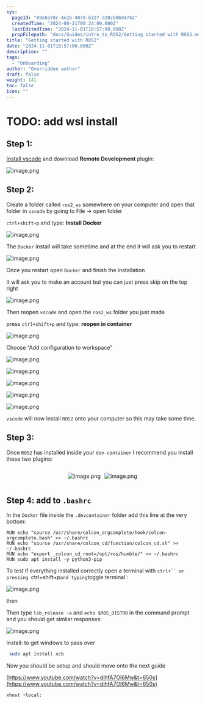 ```yaml
---
sys:
  pageId: "89e0a78c-4e2b-4070-b327-d28cb0694742"
  createdTime: "2024-08-21T00:24:00.000Z"
  lastEditedTime: "2024-11-01T18:57:00.000Z"
  propFilepath: "docs/Guides/intro_to_ROS2/Getting started with ROS2.md"
title: "Getting started with ROS2"
date: "2024-11-01T18:57:00.000Z"
description: ""
tags:
  - "Onboarding"
author: "Overridden author"
draft: false
weight: 141
toc: false
icon: ""
---
```


# TODO: add wsl install

## Step 1:

[Install vscode](https://code.visualstudio.com/download) and download **Remote Development** plugin:

![image.png](https://prod-files-secure.s3.us-west-2.amazonaws.com/d518164a-d88e-44d1-a4ee-3adb3bd8bce0/efb52993-1881-4a40-b95e-6f020334f022/image.png?X-Amz-Algorithm=AWS4-HMAC-SHA256&X-Amz-Content-Sha256=UNSIGNED-PAYLOAD&X-Amz-Credential=ASIAZI2LB466VW7NIRYH%2F20250222%2Fus-west-2%2Fs3%2Faws4_request&X-Amz-Date=20250222T110123Z&X-Amz-Expires=3600&X-Amz-Security-Token=IQoJb3JpZ2luX2VjEL7%2F%2F%2F%2F%2F%2F%2F%2F%2F%2FwEaCXVzLXdlc3QtMiJHMEUCIA0OcY3w0DT078RfAg4mkfG8Vt7zqjlDOcRtYgMk20N%2FAiEAp%2BAgxLaZKCcKAHO6In%2Ff6DXFiN5wd6OP4Kdk4iIlox0qiAQI5%2F%2F%2F%2F%2F%2F%2F%2F%2F%2F%2FARAAGgw2Mzc0MjMxODM4MDUiDCT8IRgYrCo9OEWcByrcA25ODw6iI%2FzSSRYCZhSuQ%2F7Hj53o4kJgnJvFDRFlPAAef86pRfcOcMNBSxf1bDYa8%2F2umFCxybMcAPvCqD3AHWPicIFlfwiXyZ5TrWk73%2FvOMxfb0kodyTzT9MCPQYHpO7wTcK5ldZOQFnDl%2BG%2F6LLOmbbht2LvXolAnMKWAVJQnjxdG7Oz9xsA2KRw7Pz%2BpQcxxShZg2VWXIYTComGE9kUkfQtKE9GWHzRCjDu9YdFWbSsKC25yeuoOS%2BFTnQ7OT12sgkZpqQTNtIgzufOUVr%2FMK90xTBMfkGdmaZ5eTdKiJ3otuXuF20x7Vlb93NdJ8oKLfiTcIg6LfOlqgX294SIWnZ2elr9mEQNjMjZOrwE6u8j6bM1FFxd78YLfu9uNNeKRJh%2BG7hxC6Jq9rotcUVqDcPaGz%2FYB%2BAhwbR3i%2BusahVo6ke1HBbATOUyq%2FCldhs3X8EmCRlYB2MUil2iSCbcBHdkwlP845MKvXy6Zc6uPl%2FwrKcv%2FLHm3hhTLbdnzu6w%2FWJVhzSNiQXXm3dtQgyI12Z4ltNjtGhgtmFtLb4Wz%2BoVH1YHYLAahl3bn3a2L4K4EjcEjLbDVIi6Iptd5tqcpWhE5k4mjaE8gi03Ku8MKwtOxINtcmLsCJBhUMJzH5b0GOqUBW%2BJi2kobHxmhGjmi%2FkfZGUdCB9fsNgW%2Fa2LxvSpYyA8QWJxHlRkNRAOo8JVQECxA%2BfLuXYp4HHum8zXXYycvVJXDkGsV0HhUuXFSpc6wN%2BVkxV6bCzYtefuT8fCGrGg03q9DsvqdMPl%2BSp91euoh8Joa%2FdLaxikSOWRNnZQJ987Xgvbmqk0V7HUApG6XW1sQejDxfLnhAP0l4GrbkGwxsxrvMjaC&X-Amz-Signature=775ade5a5de0f821abe5f75b9dc67cd9308ccf3147ea7aa7d82cb075c526ffa5&X-Amz-SignedHeaders=host&x-id=GetObject)

## Step 2:

Create a folder called `ros2_ws` somewhere on your computer and open that folder in `vscode` by going to File → open folder 

`ctrl+shift+p` and type: **Install Docker**

![image.png](https://prod-files-secure.s3.us-west-2.amazonaws.com/d518164a-d88e-44d1-a4ee-3adb3bd8bce0/2269dc0e-1cd5-47ff-bceb-c04ad9b2eab0/image.png?X-Amz-Algorithm=AWS4-HMAC-SHA256&X-Amz-Content-Sha256=UNSIGNED-PAYLOAD&X-Amz-Credential=ASIAZI2LB466VW7NIRYH%2F20250222%2Fus-west-2%2Fs3%2Faws4_request&X-Amz-Date=20250222T110123Z&X-Amz-Expires=3600&X-Amz-Security-Token=IQoJb3JpZ2luX2VjEL7%2F%2F%2F%2F%2F%2F%2F%2F%2F%2FwEaCXVzLXdlc3QtMiJHMEUCIA0OcY3w0DT078RfAg4mkfG8Vt7zqjlDOcRtYgMk20N%2FAiEAp%2BAgxLaZKCcKAHO6In%2Ff6DXFiN5wd6OP4Kdk4iIlox0qiAQI5%2F%2F%2F%2F%2F%2F%2F%2F%2F%2F%2FARAAGgw2Mzc0MjMxODM4MDUiDCT8IRgYrCo9OEWcByrcA25ODw6iI%2FzSSRYCZhSuQ%2F7Hj53o4kJgnJvFDRFlPAAef86pRfcOcMNBSxf1bDYa8%2F2umFCxybMcAPvCqD3AHWPicIFlfwiXyZ5TrWk73%2FvOMxfb0kodyTzT9MCPQYHpO7wTcK5ldZOQFnDl%2BG%2F6LLOmbbht2LvXolAnMKWAVJQnjxdG7Oz9xsA2KRw7Pz%2BpQcxxShZg2VWXIYTComGE9kUkfQtKE9GWHzRCjDu9YdFWbSsKC25yeuoOS%2BFTnQ7OT12sgkZpqQTNtIgzufOUVr%2FMK90xTBMfkGdmaZ5eTdKiJ3otuXuF20x7Vlb93NdJ8oKLfiTcIg6LfOlqgX294SIWnZ2elr9mEQNjMjZOrwE6u8j6bM1FFxd78YLfu9uNNeKRJh%2BG7hxC6Jq9rotcUVqDcPaGz%2FYB%2BAhwbR3i%2BusahVo6ke1HBbATOUyq%2FCldhs3X8EmCRlYB2MUil2iSCbcBHdkwlP845MKvXy6Zc6uPl%2FwrKcv%2FLHm3hhTLbdnzu6w%2FWJVhzSNiQXXm3dtQgyI12Z4ltNjtGhgtmFtLb4Wz%2BoVH1YHYLAahl3bn3a2L4K4EjcEjLbDVIi6Iptd5tqcpWhE5k4mjaE8gi03Ku8MKwtOxINtcmLsCJBhUMJzH5b0GOqUBW%2BJi2kobHxmhGjmi%2FkfZGUdCB9fsNgW%2Fa2LxvSpYyA8QWJxHlRkNRAOo8JVQECxA%2BfLuXYp4HHum8zXXYycvVJXDkGsV0HhUuXFSpc6wN%2BVkxV6bCzYtefuT8fCGrGg03q9DsvqdMPl%2BSp91euoh8Joa%2FdLaxikSOWRNnZQJ987Xgvbmqk0V7HUApG6XW1sQejDxfLnhAP0l4GrbkGwxsxrvMjaC&X-Amz-Signature=4bc2de4fb7ad71df0729e875a57aa7a86e09487a51ea9587155d5286ab56bb11&X-Amz-SignedHeaders=host&x-id=GetObject)

The `Docker` install will take sometime and at the end it will ask you to restart

![image.png](https://prod-files-secure.s3.us-west-2.amazonaws.com/d518164a-d88e-44d1-a4ee-3adb3bd8bce0/ed233f78-be33-4b1f-b89c-9c346c0e961e/image.png?X-Amz-Algorithm=AWS4-HMAC-SHA256&X-Amz-Content-Sha256=UNSIGNED-PAYLOAD&X-Amz-Credential=ASIAZI2LB466VW7NIRYH%2F20250222%2Fus-west-2%2Fs3%2Faws4_request&X-Amz-Date=20250222T110123Z&X-Amz-Expires=3600&X-Amz-Security-Token=IQoJb3JpZ2luX2VjEL7%2F%2F%2F%2F%2F%2F%2F%2F%2F%2FwEaCXVzLXdlc3QtMiJHMEUCIA0OcY3w0DT078RfAg4mkfG8Vt7zqjlDOcRtYgMk20N%2FAiEAp%2BAgxLaZKCcKAHO6In%2Ff6DXFiN5wd6OP4Kdk4iIlox0qiAQI5%2F%2F%2F%2F%2F%2F%2F%2F%2F%2F%2FARAAGgw2Mzc0MjMxODM4MDUiDCT8IRgYrCo9OEWcByrcA25ODw6iI%2FzSSRYCZhSuQ%2F7Hj53o4kJgnJvFDRFlPAAef86pRfcOcMNBSxf1bDYa8%2F2umFCxybMcAPvCqD3AHWPicIFlfwiXyZ5TrWk73%2FvOMxfb0kodyTzT9MCPQYHpO7wTcK5ldZOQFnDl%2BG%2F6LLOmbbht2LvXolAnMKWAVJQnjxdG7Oz9xsA2KRw7Pz%2BpQcxxShZg2VWXIYTComGE9kUkfQtKE9GWHzRCjDu9YdFWbSsKC25yeuoOS%2BFTnQ7OT12sgkZpqQTNtIgzufOUVr%2FMK90xTBMfkGdmaZ5eTdKiJ3otuXuF20x7Vlb93NdJ8oKLfiTcIg6LfOlqgX294SIWnZ2elr9mEQNjMjZOrwE6u8j6bM1FFxd78YLfu9uNNeKRJh%2BG7hxC6Jq9rotcUVqDcPaGz%2FYB%2BAhwbR3i%2BusahVo6ke1HBbATOUyq%2FCldhs3X8EmCRlYB2MUil2iSCbcBHdkwlP845MKvXy6Zc6uPl%2FwrKcv%2FLHm3hhTLbdnzu6w%2FWJVhzSNiQXXm3dtQgyI12Z4ltNjtGhgtmFtLb4Wz%2BoVH1YHYLAahl3bn3a2L4K4EjcEjLbDVIi6Iptd5tqcpWhE5k4mjaE8gi03Ku8MKwtOxINtcmLsCJBhUMJzH5b0GOqUBW%2BJi2kobHxmhGjmi%2FkfZGUdCB9fsNgW%2Fa2LxvSpYyA8QWJxHlRkNRAOo8JVQECxA%2BfLuXYp4HHum8zXXYycvVJXDkGsV0HhUuXFSpc6wN%2BVkxV6bCzYtefuT8fCGrGg03q9DsvqdMPl%2BSp91euoh8Joa%2FdLaxikSOWRNnZQJ987Xgvbmqk0V7HUApG6XW1sQejDxfLnhAP0l4GrbkGwxsxrvMjaC&X-Amz-Signature=8b619d563052392a5004d1fd12c81e5cbe51cb39a4249f5a74d653eeed158f5c&X-Amz-SignedHeaders=host&x-id=GetObject)

Once you restart open `Docker` and finish the installation

It will ask you to make an account but you can just press skip on the top right

![image.png](https://prod-files-secure.s3.us-west-2.amazonaws.com/d518164a-d88e-44d1-a4ee-3adb3bd8bce0/21010ad9-1659-4fd9-9f59-9932a09b2a3d/image.png?X-Amz-Algorithm=AWS4-HMAC-SHA256&X-Amz-Content-Sha256=UNSIGNED-PAYLOAD&X-Amz-Credential=ASIAZI2LB466VW7NIRYH%2F20250222%2Fus-west-2%2Fs3%2Faws4_request&X-Amz-Date=20250222T110123Z&X-Amz-Expires=3600&X-Amz-Security-Token=IQoJb3JpZ2luX2VjEL7%2F%2F%2F%2F%2F%2F%2F%2F%2F%2FwEaCXVzLXdlc3QtMiJHMEUCIA0OcY3w0DT078RfAg4mkfG8Vt7zqjlDOcRtYgMk20N%2FAiEAp%2BAgxLaZKCcKAHO6In%2Ff6DXFiN5wd6OP4Kdk4iIlox0qiAQI5%2F%2F%2F%2F%2F%2F%2F%2F%2F%2F%2FARAAGgw2Mzc0MjMxODM4MDUiDCT8IRgYrCo9OEWcByrcA25ODw6iI%2FzSSRYCZhSuQ%2F7Hj53o4kJgnJvFDRFlPAAef86pRfcOcMNBSxf1bDYa8%2F2umFCxybMcAPvCqD3AHWPicIFlfwiXyZ5TrWk73%2FvOMxfb0kodyTzT9MCPQYHpO7wTcK5ldZOQFnDl%2BG%2F6LLOmbbht2LvXolAnMKWAVJQnjxdG7Oz9xsA2KRw7Pz%2BpQcxxShZg2VWXIYTComGE9kUkfQtKE9GWHzRCjDu9YdFWbSsKC25yeuoOS%2BFTnQ7OT12sgkZpqQTNtIgzufOUVr%2FMK90xTBMfkGdmaZ5eTdKiJ3otuXuF20x7Vlb93NdJ8oKLfiTcIg6LfOlqgX294SIWnZ2elr9mEQNjMjZOrwE6u8j6bM1FFxd78YLfu9uNNeKRJh%2BG7hxC6Jq9rotcUVqDcPaGz%2FYB%2BAhwbR3i%2BusahVo6ke1HBbATOUyq%2FCldhs3X8EmCRlYB2MUil2iSCbcBHdkwlP845MKvXy6Zc6uPl%2FwrKcv%2FLHm3hhTLbdnzu6w%2FWJVhzSNiQXXm3dtQgyI12Z4ltNjtGhgtmFtLb4Wz%2BoVH1YHYLAahl3bn3a2L4K4EjcEjLbDVIi6Iptd5tqcpWhE5k4mjaE8gi03Ku8MKwtOxINtcmLsCJBhUMJzH5b0GOqUBW%2BJi2kobHxmhGjmi%2FkfZGUdCB9fsNgW%2Fa2LxvSpYyA8QWJxHlRkNRAOo8JVQECxA%2BfLuXYp4HHum8zXXYycvVJXDkGsV0HhUuXFSpc6wN%2BVkxV6bCzYtefuT8fCGrGg03q9DsvqdMPl%2BSp91euoh8Joa%2FdLaxikSOWRNnZQJ987Xgvbmqk0V7HUApG6XW1sQejDxfLnhAP0l4GrbkGwxsxrvMjaC&X-Amz-Signature=2d23ca55ae5c9ef3cdad379941f646a5bc3529b5b85864e2ef8c503a42d6c576&X-Amz-SignedHeaders=host&x-id=GetObject)

Then reopen `vscode` and open the `ros2_ws` folder you just made

press `ctrl+shift+p` and type: **reopen in container**

![image.png](https://prod-files-secure.s3.us-west-2.amazonaws.com/d518164a-d88e-44d1-a4ee-3adb3bd8bce0/4e93b8c2-41ad-488c-8095-c74205196118/image.png?X-Amz-Algorithm=AWS4-HMAC-SHA256&X-Amz-Content-Sha256=UNSIGNED-PAYLOAD&X-Amz-Credential=ASIAZI2LB466VW7NIRYH%2F20250222%2Fus-west-2%2Fs3%2Faws4_request&X-Amz-Date=20250222T110123Z&X-Amz-Expires=3600&X-Amz-Security-Token=IQoJb3JpZ2luX2VjEL7%2F%2F%2F%2F%2F%2F%2F%2F%2F%2FwEaCXVzLXdlc3QtMiJHMEUCIA0OcY3w0DT078RfAg4mkfG8Vt7zqjlDOcRtYgMk20N%2FAiEAp%2BAgxLaZKCcKAHO6In%2Ff6DXFiN5wd6OP4Kdk4iIlox0qiAQI5%2F%2F%2F%2F%2F%2F%2F%2F%2F%2F%2FARAAGgw2Mzc0MjMxODM4MDUiDCT8IRgYrCo9OEWcByrcA25ODw6iI%2FzSSRYCZhSuQ%2F7Hj53o4kJgnJvFDRFlPAAef86pRfcOcMNBSxf1bDYa8%2F2umFCxybMcAPvCqD3AHWPicIFlfwiXyZ5TrWk73%2FvOMxfb0kodyTzT9MCPQYHpO7wTcK5ldZOQFnDl%2BG%2F6LLOmbbht2LvXolAnMKWAVJQnjxdG7Oz9xsA2KRw7Pz%2BpQcxxShZg2VWXIYTComGE9kUkfQtKE9GWHzRCjDu9YdFWbSsKC25yeuoOS%2BFTnQ7OT12sgkZpqQTNtIgzufOUVr%2FMK90xTBMfkGdmaZ5eTdKiJ3otuXuF20x7Vlb93NdJ8oKLfiTcIg6LfOlqgX294SIWnZ2elr9mEQNjMjZOrwE6u8j6bM1FFxd78YLfu9uNNeKRJh%2BG7hxC6Jq9rotcUVqDcPaGz%2FYB%2BAhwbR3i%2BusahVo6ke1HBbATOUyq%2FCldhs3X8EmCRlYB2MUil2iSCbcBHdkwlP845MKvXy6Zc6uPl%2FwrKcv%2FLHm3hhTLbdnzu6w%2FWJVhzSNiQXXm3dtQgyI12Z4ltNjtGhgtmFtLb4Wz%2BoVH1YHYLAahl3bn3a2L4K4EjcEjLbDVIi6Iptd5tqcpWhE5k4mjaE8gi03Ku8MKwtOxINtcmLsCJBhUMJzH5b0GOqUBW%2BJi2kobHxmhGjmi%2FkfZGUdCB9fsNgW%2Fa2LxvSpYyA8QWJxHlRkNRAOo8JVQECxA%2BfLuXYp4HHum8zXXYycvVJXDkGsV0HhUuXFSpc6wN%2BVkxV6bCzYtefuT8fCGrGg03q9DsvqdMPl%2BSp91euoh8Joa%2FdLaxikSOWRNnZQJ987Xgvbmqk0V7HUApG6XW1sQejDxfLnhAP0l4GrbkGwxsxrvMjaC&X-Amz-Signature=f551b190e80054225180659472754c547ed42c70b1102ed9420f2adeb11f0f6d&X-Amz-SignedHeaders=host&x-id=GetObject)

Choose “Add configuration to workspace”

![image.png](https://prod-files-secure.s3.us-west-2.amazonaws.com/d518164a-d88e-44d1-a4ee-3adb3bd8bce0/9560b282-5060-4989-ba37-97e7b2c22476/image.png?X-Amz-Algorithm=AWS4-HMAC-SHA256&X-Amz-Content-Sha256=UNSIGNED-PAYLOAD&X-Amz-Credential=ASIAZI2LB466VW7NIRYH%2F20250222%2Fus-west-2%2Fs3%2Faws4_request&X-Amz-Date=20250222T110123Z&X-Amz-Expires=3600&X-Amz-Security-Token=IQoJb3JpZ2luX2VjEL7%2F%2F%2F%2F%2F%2F%2F%2F%2F%2FwEaCXVzLXdlc3QtMiJHMEUCIA0OcY3w0DT078RfAg4mkfG8Vt7zqjlDOcRtYgMk20N%2FAiEAp%2BAgxLaZKCcKAHO6In%2Ff6DXFiN5wd6OP4Kdk4iIlox0qiAQI5%2F%2F%2F%2F%2F%2F%2F%2F%2F%2F%2FARAAGgw2Mzc0MjMxODM4MDUiDCT8IRgYrCo9OEWcByrcA25ODw6iI%2FzSSRYCZhSuQ%2F7Hj53o4kJgnJvFDRFlPAAef86pRfcOcMNBSxf1bDYa8%2F2umFCxybMcAPvCqD3AHWPicIFlfwiXyZ5TrWk73%2FvOMxfb0kodyTzT9MCPQYHpO7wTcK5ldZOQFnDl%2BG%2F6LLOmbbht2LvXolAnMKWAVJQnjxdG7Oz9xsA2KRw7Pz%2BpQcxxShZg2VWXIYTComGE9kUkfQtKE9GWHzRCjDu9YdFWbSsKC25yeuoOS%2BFTnQ7OT12sgkZpqQTNtIgzufOUVr%2FMK90xTBMfkGdmaZ5eTdKiJ3otuXuF20x7Vlb93NdJ8oKLfiTcIg6LfOlqgX294SIWnZ2elr9mEQNjMjZOrwE6u8j6bM1FFxd78YLfu9uNNeKRJh%2BG7hxC6Jq9rotcUVqDcPaGz%2FYB%2BAhwbR3i%2BusahVo6ke1HBbATOUyq%2FCldhs3X8EmCRlYB2MUil2iSCbcBHdkwlP845MKvXy6Zc6uPl%2FwrKcv%2FLHm3hhTLbdnzu6w%2FWJVhzSNiQXXm3dtQgyI12Z4ltNjtGhgtmFtLb4Wz%2BoVH1YHYLAahl3bn3a2L4K4EjcEjLbDVIi6Iptd5tqcpWhE5k4mjaE8gi03Ku8MKwtOxINtcmLsCJBhUMJzH5b0GOqUBW%2BJi2kobHxmhGjmi%2FkfZGUdCB9fsNgW%2Fa2LxvSpYyA8QWJxHlRkNRAOo8JVQECxA%2BfLuXYp4HHum8zXXYycvVJXDkGsV0HhUuXFSpc6wN%2BVkxV6bCzYtefuT8fCGrGg03q9DsvqdMPl%2BSp91euoh8Joa%2FdLaxikSOWRNnZQJ987Xgvbmqk0V7HUApG6XW1sQejDxfLnhAP0l4GrbkGwxsxrvMjaC&X-Amz-Signature=c87183d2aedfb4e41a3fe5d5d1db80b0c39baa9f6df392937165de56af82b614&X-Amz-SignedHeaders=host&x-id=GetObject)

![image.png](https://prod-files-secure.s3.us-west-2.amazonaws.com/d518164a-d88e-44d1-a4ee-3adb3bd8bce0/2ee63f81-886b-48e8-a553-dc6e5eac99e4/image.png?X-Amz-Algorithm=AWS4-HMAC-SHA256&X-Amz-Content-Sha256=UNSIGNED-PAYLOAD&X-Amz-Credential=ASIAZI2LB466VW7NIRYH%2F20250222%2Fus-west-2%2Fs3%2Faws4_request&X-Amz-Date=20250222T110123Z&X-Amz-Expires=3600&X-Amz-Security-Token=IQoJb3JpZ2luX2VjEL7%2F%2F%2F%2F%2F%2F%2F%2F%2F%2FwEaCXVzLXdlc3QtMiJHMEUCIA0OcY3w0DT078RfAg4mkfG8Vt7zqjlDOcRtYgMk20N%2FAiEAp%2BAgxLaZKCcKAHO6In%2Ff6DXFiN5wd6OP4Kdk4iIlox0qiAQI5%2F%2F%2F%2F%2F%2F%2F%2F%2F%2F%2FARAAGgw2Mzc0MjMxODM4MDUiDCT8IRgYrCo9OEWcByrcA25ODw6iI%2FzSSRYCZhSuQ%2F7Hj53o4kJgnJvFDRFlPAAef86pRfcOcMNBSxf1bDYa8%2F2umFCxybMcAPvCqD3AHWPicIFlfwiXyZ5TrWk73%2FvOMxfb0kodyTzT9MCPQYHpO7wTcK5ldZOQFnDl%2BG%2F6LLOmbbht2LvXolAnMKWAVJQnjxdG7Oz9xsA2KRw7Pz%2BpQcxxShZg2VWXIYTComGE9kUkfQtKE9GWHzRCjDu9YdFWbSsKC25yeuoOS%2BFTnQ7OT12sgkZpqQTNtIgzufOUVr%2FMK90xTBMfkGdmaZ5eTdKiJ3otuXuF20x7Vlb93NdJ8oKLfiTcIg6LfOlqgX294SIWnZ2elr9mEQNjMjZOrwE6u8j6bM1FFxd78YLfu9uNNeKRJh%2BG7hxC6Jq9rotcUVqDcPaGz%2FYB%2BAhwbR3i%2BusahVo6ke1HBbATOUyq%2FCldhs3X8EmCRlYB2MUil2iSCbcBHdkwlP845MKvXy6Zc6uPl%2FwrKcv%2FLHm3hhTLbdnzu6w%2FWJVhzSNiQXXm3dtQgyI12Z4ltNjtGhgtmFtLb4Wz%2BoVH1YHYLAahl3bn3a2L4K4EjcEjLbDVIi6Iptd5tqcpWhE5k4mjaE8gi03Ku8MKwtOxINtcmLsCJBhUMJzH5b0GOqUBW%2BJi2kobHxmhGjmi%2FkfZGUdCB9fsNgW%2Fa2LxvSpYyA8QWJxHlRkNRAOo8JVQECxA%2BfLuXYp4HHum8zXXYycvVJXDkGsV0HhUuXFSpc6wN%2BVkxV6bCzYtefuT8fCGrGg03q9DsvqdMPl%2BSp91euoh8Joa%2FdLaxikSOWRNnZQJ987Xgvbmqk0V7HUApG6XW1sQejDxfLnhAP0l4GrbkGwxsxrvMjaC&X-Amz-Signature=3a4fb98c172df69fc19b7e10170d46299f48f8f6e1bf9db6855fe34dd362c2a8&X-Amz-SignedHeaders=host&x-id=GetObject)

![image.png](https://prod-files-secure.s3.us-west-2.amazonaws.com/d518164a-d88e-44d1-a4ee-3adb3bd8bce0/ae1580b2-b048-407e-aed9-b584224a7a04/image.png?X-Amz-Algorithm=AWS4-HMAC-SHA256&X-Amz-Content-Sha256=UNSIGNED-PAYLOAD&X-Amz-Credential=ASIAZI2LB466VW7NIRYH%2F20250222%2Fus-west-2%2Fs3%2Faws4_request&X-Amz-Date=20250222T110123Z&X-Amz-Expires=3600&X-Amz-Security-Token=IQoJb3JpZ2luX2VjEL7%2F%2F%2F%2F%2F%2F%2F%2F%2F%2FwEaCXVzLXdlc3QtMiJHMEUCIA0OcY3w0DT078RfAg4mkfG8Vt7zqjlDOcRtYgMk20N%2FAiEAp%2BAgxLaZKCcKAHO6In%2Ff6DXFiN5wd6OP4Kdk4iIlox0qiAQI5%2F%2F%2F%2F%2F%2F%2F%2F%2F%2F%2FARAAGgw2Mzc0MjMxODM4MDUiDCT8IRgYrCo9OEWcByrcA25ODw6iI%2FzSSRYCZhSuQ%2F7Hj53o4kJgnJvFDRFlPAAef86pRfcOcMNBSxf1bDYa8%2F2umFCxybMcAPvCqD3AHWPicIFlfwiXyZ5TrWk73%2FvOMxfb0kodyTzT9MCPQYHpO7wTcK5ldZOQFnDl%2BG%2F6LLOmbbht2LvXolAnMKWAVJQnjxdG7Oz9xsA2KRw7Pz%2BpQcxxShZg2VWXIYTComGE9kUkfQtKE9GWHzRCjDu9YdFWbSsKC25yeuoOS%2BFTnQ7OT12sgkZpqQTNtIgzufOUVr%2FMK90xTBMfkGdmaZ5eTdKiJ3otuXuF20x7Vlb93NdJ8oKLfiTcIg6LfOlqgX294SIWnZ2elr9mEQNjMjZOrwE6u8j6bM1FFxd78YLfu9uNNeKRJh%2BG7hxC6Jq9rotcUVqDcPaGz%2FYB%2BAhwbR3i%2BusahVo6ke1HBbATOUyq%2FCldhs3X8EmCRlYB2MUil2iSCbcBHdkwlP845MKvXy6Zc6uPl%2FwrKcv%2FLHm3hhTLbdnzu6w%2FWJVhzSNiQXXm3dtQgyI12Z4ltNjtGhgtmFtLb4Wz%2BoVH1YHYLAahl3bn3a2L4K4EjcEjLbDVIi6Iptd5tqcpWhE5k4mjaE8gi03Ku8MKwtOxINtcmLsCJBhUMJzH5b0GOqUBW%2BJi2kobHxmhGjmi%2FkfZGUdCB9fsNgW%2Fa2LxvSpYyA8QWJxHlRkNRAOo8JVQECxA%2BfLuXYp4HHum8zXXYycvVJXDkGsV0HhUuXFSpc6wN%2BVkxV6bCzYtefuT8fCGrGg03q9DsvqdMPl%2BSp91euoh8Joa%2FdLaxikSOWRNnZQJ987Xgvbmqk0V7HUApG6XW1sQejDxfLnhAP0l4GrbkGwxsxrvMjaC&X-Amz-Signature=16d8cee513e2fa2648f4f4d358334a9d6ffb1db2d4f7fe413297f48765129f95&X-Amz-SignedHeaders=host&x-id=GetObject)

![image.png](https://prod-files-secure.s3.us-west-2.amazonaws.com/d518164a-d88e-44d1-a4ee-3adb3bd8bce0/53255b28-f75e-430f-b9e3-c0ac8577e42b/image.png?X-Amz-Algorithm=AWS4-HMAC-SHA256&X-Amz-Content-Sha256=UNSIGNED-PAYLOAD&X-Amz-Credential=ASIAZI2LB466VW7NIRYH%2F20250222%2Fus-west-2%2Fs3%2Faws4_request&X-Amz-Date=20250222T110123Z&X-Amz-Expires=3600&X-Amz-Security-Token=IQoJb3JpZ2luX2VjEL7%2F%2F%2F%2F%2F%2F%2F%2F%2F%2FwEaCXVzLXdlc3QtMiJHMEUCIA0OcY3w0DT078RfAg4mkfG8Vt7zqjlDOcRtYgMk20N%2FAiEAp%2BAgxLaZKCcKAHO6In%2Ff6DXFiN5wd6OP4Kdk4iIlox0qiAQI5%2F%2F%2F%2F%2F%2F%2F%2F%2F%2F%2FARAAGgw2Mzc0MjMxODM4MDUiDCT8IRgYrCo9OEWcByrcA25ODw6iI%2FzSSRYCZhSuQ%2F7Hj53o4kJgnJvFDRFlPAAef86pRfcOcMNBSxf1bDYa8%2F2umFCxybMcAPvCqD3AHWPicIFlfwiXyZ5TrWk73%2FvOMxfb0kodyTzT9MCPQYHpO7wTcK5ldZOQFnDl%2BG%2F6LLOmbbht2LvXolAnMKWAVJQnjxdG7Oz9xsA2KRw7Pz%2BpQcxxShZg2VWXIYTComGE9kUkfQtKE9GWHzRCjDu9YdFWbSsKC25yeuoOS%2BFTnQ7OT12sgkZpqQTNtIgzufOUVr%2FMK90xTBMfkGdmaZ5eTdKiJ3otuXuF20x7Vlb93NdJ8oKLfiTcIg6LfOlqgX294SIWnZ2elr9mEQNjMjZOrwE6u8j6bM1FFxd78YLfu9uNNeKRJh%2BG7hxC6Jq9rotcUVqDcPaGz%2FYB%2BAhwbR3i%2BusahVo6ke1HBbATOUyq%2FCldhs3X8EmCRlYB2MUil2iSCbcBHdkwlP845MKvXy6Zc6uPl%2FwrKcv%2FLHm3hhTLbdnzu6w%2FWJVhzSNiQXXm3dtQgyI12Z4ltNjtGhgtmFtLb4Wz%2BoVH1YHYLAahl3bn3a2L4K4EjcEjLbDVIi6Iptd5tqcpWhE5k4mjaE8gi03Ku8MKwtOxINtcmLsCJBhUMJzH5b0GOqUBW%2BJi2kobHxmhGjmi%2FkfZGUdCB9fsNgW%2Fa2LxvSpYyA8QWJxHlRkNRAOo8JVQECxA%2BfLuXYp4HHum8zXXYycvVJXDkGsV0HhUuXFSpc6wN%2BVkxV6bCzYtefuT8fCGrGg03q9DsvqdMPl%2BSp91euoh8Joa%2FdLaxikSOWRNnZQJ987Xgvbmqk0V7HUApG6XW1sQejDxfLnhAP0l4GrbkGwxsxrvMjaC&X-Amz-Signature=81251b798e40f1b26e44031822ffd857367d60f6fcbb6e962d6d23a8c309d151&X-Amz-SignedHeaders=host&x-id=GetObject)

![image.png](https://prod-files-secure.s3.us-west-2.amazonaws.com/d518164a-d88e-44d1-a4ee-3adb3bd8bce0/7c562767-5af9-4ffb-97d1-327bcdf4ee00/image.png?X-Amz-Algorithm=AWS4-HMAC-SHA256&X-Amz-Content-Sha256=UNSIGNED-PAYLOAD&X-Amz-Credential=ASIAZI2LB466VW7NIRYH%2F20250222%2Fus-west-2%2Fs3%2Faws4_request&X-Amz-Date=20250222T110123Z&X-Amz-Expires=3600&X-Amz-Security-Token=IQoJb3JpZ2luX2VjEL7%2F%2F%2F%2F%2F%2F%2F%2F%2F%2FwEaCXVzLXdlc3QtMiJHMEUCIA0OcY3w0DT078RfAg4mkfG8Vt7zqjlDOcRtYgMk20N%2FAiEAp%2BAgxLaZKCcKAHO6In%2Ff6DXFiN5wd6OP4Kdk4iIlox0qiAQI5%2F%2F%2F%2F%2F%2F%2F%2F%2F%2F%2FARAAGgw2Mzc0MjMxODM4MDUiDCT8IRgYrCo9OEWcByrcA25ODw6iI%2FzSSRYCZhSuQ%2F7Hj53o4kJgnJvFDRFlPAAef86pRfcOcMNBSxf1bDYa8%2F2umFCxybMcAPvCqD3AHWPicIFlfwiXyZ5TrWk73%2FvOMxfb0kodyTzT9MCPQYHpO7wTcK5ldZOQFnDl%2BG%2F6LLOmbbht2LvXolAnMKWAVJQnjxdG7Oz9xsA2KRw7Pz%2BpQcxxShZg2VWXIYTComGE9kUkfQtKE9GWHzRCjDu9YdFWbSsKC25yeuoOS%2BFTnQ7OT12sgkZpqQTNtIgzufOUVr%2FMK90xTBMfkGdmaZ5eTdKiJ3otuXuF20x7Vlb93NdJ8oKLfiTcIg6LfOlqgX294SIWnZ2elr9mEQNjMjZOrwE6u8j6bM1FFxd78YLfu9uNNeKRJh%2BG7hxC6Jq9rotcUVqDcPaGz%2FYB%2BAhwbR3i%2BusahVo6ke1HBbATOUyq%2FCldhs3X8EmCRlYB2MUil2iSCbcBHdkwlP845MKvXy6Zc6uPl%2FwrKcv%2FLHm3hhTLbdnzu6w%2FWJVhzSNiQXXm3dtQgyI12Z4ltNjtGhgtmFtLb4Wz%2BoVH1YHYLAahl3bn3a2L4K4EjcEjLbDVIi6Iptd5tqcpWhE5k4mjaE8gi03Ku8MKwtOxINtcmLsCJBhUMJzH5b0GOqUBW%2BJi2kobHxmhGjmi%2FkfZGUdCB9fsNgW%2Fa2LxvSpYyA8QWJxHlRkNRAOo8JVQECxA%2BfLuXYp4HHum8zXXYycvVJXDkGsV0HhUuXFSpc6wN%2BVkxV6bCzYtefuT8fCGrGg03q9DsvqdMPl%2BSp91euoh8Joa%2FdLaxikSOWRNnZQJ987Xgvbmqk0V7HUApG6XW1sQejDxfLnhAP0l4GrbkGwxsxrvMjaC&X-Amz-Signature=23ad89260b26d6bef61ffcbfa90b62ccbbf429f82062f20c2814c1490259332c&X-Amz-SignedHeaders=host&x-id=GetObject)

`vscode` will now install `ROS2` onto your computer so this may take some time.

## Step 3:

Once `ROS2` has installed inside your `dev-container` I recommend you install these two plugins:

<div style="display: flex;flex-direction: row; column-gap:10px; max-width: 630px;justify-content: center;">
<div>

![image.png](https://prod-files-secure.s3.us-west-2.amazonaws.com/d518164a-d88e-44d1-a4ee-3adb3bd8bce0/3fc3d550-5a54-4ba1-ba6b-faa01cdb7369/image.png?X-Amz-Algorithm=AWS4-HMAC-SHA256&X-Amz-Content-Sha256=UNSIGNED-PAYLOAD&X-Amz-Credential=ASIAZI2LB4662CNMNLYG%2F20250222%2Fus-west-2%2Fs3%2Faws4_request&X-Amz-Date=20250222T110126Z&X-Amz-Expires=3600&X-Amz-Security-Token=IQoJb3JpZ2luX2VjEL7%2F%2F%2F%2F%2F%2F%2F%2F%2F%2FwEaCXVzLXdlc3QtMiJGMEQCIDHrFr2bGGlr19BtBYPc6oQxxhJ%2B4D2G60y7IqeeoiAXAiBI43pfcYH7yl4ytNWul5rpqYfmt2xX3mvtNQIVmS%2Ff2SqIBAjn%2F%2F%2F%2F%2F%2F%2F%2F%2F%2F8BEAAaDDYzNzQyMzE4MzgwNSIM23GuUKZ9ig5gnWs1KtwDgwSik0tiJo6IgwMFTPje4YAGhtnadNdLyLW87lVEMLATBXd7L6arfHwzhC1FRfQ5nmwO12w1On%2Bwcj4LOy2S0tuaMPxVUM68a43n7IXp7lnBXDikCT7j0yWLxL3xYiulnKIUSjUeO4xgDyJXN4QSSZHP7ODNnsZSLiSl4qGoe3hVVwZa4SgshZmU5jFO8ZW0fPypG%2BknE7dYDtnSFeLQrI6UJy7fJwJLJylPswfsz0i1wl%2FY4WUv2j4KRxdMNOKToCgGhPsW0i6gzAKF9fhUfFiW7wBYUApfYiJoRVFkTzhRnRqobXYFzFS7Zb%2BKsuNMNx7ZvlrDmAPpKi3oQ7RwGUkz0U0KzLO0Q0n2HMKZlQOsF2269G2vMWbqxEYGP5vcfAM4hd7E3vhZNuaFJ%2Ftb%2FpIk8JbFRL0EMmdozzj8voM8uWKok6X6R4NrJOJaZHUrHKSJ7eZvA3bWcOC%2Fe77G69nqTsEPc7Oxtxbj2nhBVX7LUlusPSxmohIiNtyA0yksGAxvW%2BzhpeCNU84rGOxeB9R5xpsAISiKCKE%2BdgvSTg1d0ILMJMB8XZ%2BzsF6Gsl3vrAKuZkR6%2Bwx3UcynrsfTPqODUEy8ccc1YX2Gl9%2BFgTLEMcJ6SpM2%2BT%2FKmiEwsMflvQY6pgFSQw6CrRdYxKPDS1%2Fk8%2FN3i60J8SrYJrXPolpEnYni90eRZ410KcGTbj727e%2BNRvYg0wmNq9862OjAEqIqq%2FcYqmgmo21nykwxtUsbvFLMkbLybgV%2FfegDn6575KTuZsll4oyuyIatov9DaZLSsmUnEqCNUHL2NcX25uB7Yss6NvINZp4%2BICFmU8OHwad3b3zIbmxQ6JdAvcQ2W9z82TbrY5BKyizN&X-Amz-Signature=21c490fa02e1d91bda42c07515b1896aad36b8f863d141c05d8f21e152bb1eb9&X-Amz-SignedHeaders=host&x-id=GetObject)

</div>
<div>

![image.png](https://prod-files-secure.s3.us-west-2.amazonaws.com/d518164a-d88e-44d1-a4ee-3adb3bd8bce0/d994cc66-13c2-4093-a5a3-f84cf4601a82/image.png?X-Amz-Algorithm=AWS4-HMAC-SHA256&X-Amz-Content-Sha256=UNSIGNED-PAYLOAD&X-Amz-Credential=ASIAZI2LB466XOGUMRJO%2F20250222%2Fus-west-2%2Fs3%2Faws4_request&X-Amz-Date=20250222T110126Z&X-Amz-Expires=3600&X-Amz-Security-Token=IQoJb3JpZ2luX2VjEL7%2F%2F%2F%2F%2F%2F%2F%2F%2F%2FwEaCXVzLXdlc3QtMiJIMEYCIQChMlLVjT5RZDx8Kp0DM1OSBD1yWOHVjyz0fwoXsABQJQIhAOjuMtJF2IJkoKdYdJb6vsgDHpypBpIsEYUt3PA7JVnkKogECOf%2F%2F%2F%2F%2F%2F%2F%2F%2F%2FwEQABoMNjM3NDIzMTgzODA1Igwc33h8FFX48R5ZgWsq3AMb1t1701%2Fk5qNKMVFL7TLrr425MZyx0zet2A9rOvKz8m2ssg4Ys6IISL6xLfwW6IHCkiobUiL85%2ByoF8tnlnby4Ta%2FFLFQnV8ah4GLsZizMBOgUEdj7bd8tAefhexOMVQitQb69VmsJDoDWDJ3fmaXStJSmhxxwWF%2Fv04fvI%2FGy6rpogOtUIEg0seAtNQGYfqbpF8PmqpVgyIP18uVTG1sycctdb9mXQBBclolIrV20Aezo81T5qLpWIAE%2B7yTpoAu6z8rItGw9f0xMGLxh1YtAHVEcLASzUxV7ukFRpZsi8hGg3eVeQLOQUcFJpZu94VFpfL1mAaxoNrrFD%2FG586XDHSzdUv1VvZnBWEoc8ifWoJ4J5IznXHjgVOuSooRz0tbPSD7wT4Zs2Jl05C%2BakryMEU1q%2BJSSjRdkpA1w76LJC0faDt6MSRWyX%2Fl1z0zyqIpTEJgf2MJE53mwSPU0SgY7AC2zQ2V1Mn735cgtxRGeiCwd36kO8ZfhVZQ%2BF7pLP%2FoeUVAOrxaj56jyLsH9gepXOvem5bgiFZerrU7mo2z8f8w0WiwNPLv6EMWUUk7iLa2pcDmnsvewd%2BCXYWlk8ExU2qiqzMVjXdfGX5QkVj4QjHWZryCE106qyOKUjD7x%2BW9BjqkAdg9PWMXGsTG47lM1Qt2n50OzLvhLM1vswWElx6aMbWqYdRB47s%2BomJkLQ9lVCuUPddVWao%2Fe6YeHzGf1UYdq3YZsJ%2F23WawHya%2FFTpj2I7hS%2B3MStVBIxJhenh3ekzj9ApKhEDkv8vIgTexcVKh9GZhb8hlw1oA9AXag88saECW7WG9ts4imGDTcgXnN0I13wc90EzE6J2kB9ke5Ovuu4lu7pJJ&X-Amz-Signature=0943ea3c6db8324aa77752f3fac8d4557c6749537c492f81d716d0244d950507&X-Amz-SignedHeaders=host&x-id=GetObject)

</div>
</div>

## Step 4: add to `.bashrc`

In the `Docker` file inside the `.devcontainer` folder add this line at the very bottom: 

```docker
RUN echo "source /usr/share/colcon_argcomplete/hook/colcon-argcomplete.bash" >> ~/.bashrc
RUN echo "source /usr/share/colcon_cd/function/colcon_cd.sh" >> ~/.bashrc
RUN echo "export _colcon_cd_root=/opt/ros/humble/" >> ~/.bashrc
RUN sudo apt install -y python3-pip 
```

To test if everything installed correctly open a terminal with `ctrl+`` or pressing `ctrl+shift+p` and typing `toggle terminal`:

![image.png](https://prod-files-secure.s3.us-west-2.amazonaws.com/d518164a-d88e-44d1-a4ee-3adb3bd8bce0/6a4943d8-b04e-4c02-9a58-775f3384d1a5/image.png?X-Amz-Algorithm=AWS4-HMAC-SHA256&X-Amz-Content-Sha256=UNSIGNED-PAYLOAD&X-Amz-Credential=ASIAZI2LB466VW7NIRYH%2F20250222%2Fus-west-2%2Fs3%2Faws4_request&X-Amz-Date=20250222T110123Z&X-Amz-Expires=3600&X-Amz-Security-Token=IQoJb3JpZ2luX2VjEL7%2F%2F%2F%2F%2F%2F%2F%2F%2F%2FwEaCXVzLXdlc3QtMiJHMEUCIA0OcY3w0DT078RfAg4mkfG8Vt7zqjlDOcRtYgMk20N%2FAiEAp%2BAgxLaZKCcKAHO6In%2Ff6DXFiN5wd6OP4Kdk4iIlox0qiAQI5%2F%2F%2F%2F%2F%2F%2F%2F%2F%2F%2FARAAGgw2Mzc0MjMxODM4MDUiDCT8IRgYrCo9OEWcByrcA25ODw6iI%2FzSSRYCZhSuQ%2F7Hj53o4kJgnJvFDRFlPAAef86pRfcOcMNBSxf1bDYa8%2F2umFCxybMcAPvCqD3AHWPicIFlfwiXyZ5TrWk73%2FvOMxfb0kodyTzT9MCPQYHpO7wTcK5ldZOQFnDl%2BG%2F6LLOmbbht2LvXolAnMKWAVJQnjxdG7Oz9xsA2KRw7Pz%2BpQcxxShZg2VWXIYTComGE9kUkfQtKE9GWHzRCjDu9YdFWbSsKC25yeuoOS%2BFTnQ7OT12sgkZpqQTNtIgzufOUVr%2FMK90xTBMfkGdmaZ5eTdKiJ3otuXuF20x7Vlb93NdJ8oKLfiTcIg6LfOlqgX294SIWnZ2elr9mEQNjMjZOrwE6u8j6bM1FFxd78YLfu9uNNeKRJh%2BG7hxC6Jq9rotcUVqDcPaGz%2FYB%2BAhwbR3i%2BusahVo6ke1HBbATOUyq%2FCldhs3X8EmCRlYB2MUil2iSCbcBHdkwlP845MKvXy6Zc6uPl%2FwrKcv%2FLHm3hhTLbdnzu6w%2FWJVhzSNiQXXm3dtQgyI12Z4ltNjtGhgtmFtLb4Wz%2BoVH1YHYLAahl3bn3a2L4K4EjcEjLbDVIi6Iptd5tqcpWhE5k4mjaE8gi03Ku8MKwtOxINtcmLsCJBhUMJzH5b0GOqUBW%2BJi2kobHxmhGjmi%2FkfZGUdCB9fsNgW%2Fa2LxvSpYyA8QWJxHlRkNRAOo8JVQECxA%2BfLuXYp4HHum8zXXYycvVJXDkGsV0HhUuXFSpc6wN%2BVkxV6bCzYtefuT8fCGrGg03q9DsvqdMPl%2BSp91euoh8Joa%2FdLaxikSOWRNnZQJ987Xgvbmqk0V7HUApG6XW1sQejDxfLnhAP0l4GrbkGwxsxrvMjaC&X-Amz-Signature=19c5e83cfb8c649abedbe5c31847f4b821086830e471048d48ebf76c3f60c1de&X-Amz-SignedHeaders=host&x-id=GetObject)

then 

Then type `lsb_release -a` and `echo $ROS_DISTRO` in the command prompt and you should get similar responses:

![image.png](https://prod-files-secure.s3.us-west-2.amazonaws.com/d518164a-d88e-44d1-a4ee-3adb3bd8bce0/3e635dec-a805-4e85-8b9e-d000e5b71a4e/image.png?X-Amz-Algorithm=AWS4-HMAC-SHA256&X-Amz-Content-Sha256=UNSIGNED-PAYLOAD&X-Amz-Credential=ASIAZI2LB466VW7NIRYH%2F20250222%2Fus-west-2%2Fs3%2Faws4_request&X-Amz-Date=20250222T110123Z&X-Amz-Expires=3600&X-Amz-Security-Token=IQoJb3JpZ2luX2VjEL7%2F%2F%2F%2F%2F%2F%2F%2F%2F%2FwEaCXVzLXdlc3QtMiJHMEUCIA0OcY3w0DT078RfAg4mkfG8Vt7zqjlDOcRtYgMk20N%2FAiEAp%2BAgxLaZKCcKAHO6In%2Ff6DXFiN5wd6OP4Kdk4iIlox0qiAQI5%2F%2F%2F%2F%2F%2F%2F%2F%2F%2F%2FARAAGgw2Mzc0MjMxODM4MDUiDCT8IRgYrCo9OEWcByrcA25ODw6iI%2FzSSRYCZhSuQ%2F7Hj53o4kJgnJvFDRFlPAAef86pRfcOcMNBSxf1bDYa8%2F2umFCxybMcAPvCqD3AHWPicIFlfwiXyZ5TrWk73%2FvOMxfb0kodyTzT9MCPQYHpO7wTcK5ldZOQFnDl%2BG%2F6LLOmbbht2LvXolAnMKWAVJQnjxdG7Oz9xsA2KRw7Pz%2BpQcxxShZg2VWXIYTComGE9kUkfQtKE9GWHzRCjDu9YdFWbSsKC25yeuoOS%2BFTnQ7OT12sgkZpqQTNtIgzufOUVr%2FMK90xTBMfkGdmaZ5eTdKiJ3otuXuF20x7Vlb93NdJ8oKLfiTcIg6LfOlqgX294SIWnZ2elr9mEQNjMjZOrwE6u8j6bM1FFxd78YLfu9uNNeKRJh%2BG7hxC6Jq9rotcUVqDcPaGz%2FYB%2BAhwbR3i%2BusahVo6ke1HBbATOUyq%2FCldhs3X8EmCRlYB2MUil2iSCbcBHdkwlP845MKvXy6Zc6uPl%2FwrKcv%2FLHm3hhTLbdnzu6w%2FWJVhzSNiQXXm3dtQgyI12Z4ltNjtGhgtmFtLb4Wz%2BoVH1YHYLAahl3bn3a2L4K4EjcEjLbDVIi6Iptd5tqcpWhE5k4mjaE8gi03Ku8MKwtOxINtcmLsCJBhUMJzH5b0GOqUBW%2BJi2kobHxmhGjmi%2FkfZGUdCB9fsNgW%2Fa2LxvSpYyA8QWJxHlRkNRAOo8JVQECxA%2BfLuXYp4HHum8zXXYycvVJXDkGsV0HhUuXFSpc6wN%2BVkxV6bCzYtefuT8fCGrGg03q9DsvqdMPl%2BSp91euoh8Joa%2FdLaxikSOWRNnZQJ987Xgvbmqk0V7HUApG6XW1sQejDxfLnhAP0l4GrbkGwxsxrvMjaC&X-Amz-Signature=40d26b86f062a975f0c7cc353b72a6beeb3aa75de927054390ab379eba418d88&X-Amz-SignedHeaders=host&x-id=GetObject)

Install:  to get windows to pass over

```bash
 sudo apt install xcb
```

Now you should be setup and should move onto the next guide 

[https://www.youtube.com/watch?v=dihfA7Ol6Mw&t=650s](https://www.youtube.com/watch?v=dihfA7Ol6Mw&t=650s)

```python
xhost +local:
```
